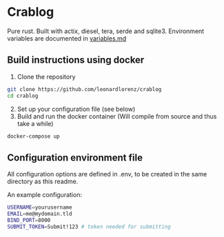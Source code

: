 # Crablog

Pure rust. Built with actix, diesel, tera, serde and sqlite3.
Environment variables are documented in [variables.md](./doc/environment.md)

## Build instructions using docker

1. Clone the repository
```bash
git clone https://github.com/leonardlorenz/crablog
cd crablog
```
2. Set up your configuration file (see below)
3. Build and run the docker container (Will compile from source and thus take a while)
```bash
docker-compose up
```

## Configuration environment file

All configuration options are defined in .env, to be created in the same directory as this readme.

An example configuration:

```bash
USERNAME=yourusername
EMAIL=me@mydomain.tld
BIND_PORT=8000
SUBMIT_TOKEN=Submit!123 # token needed for submitting
```
